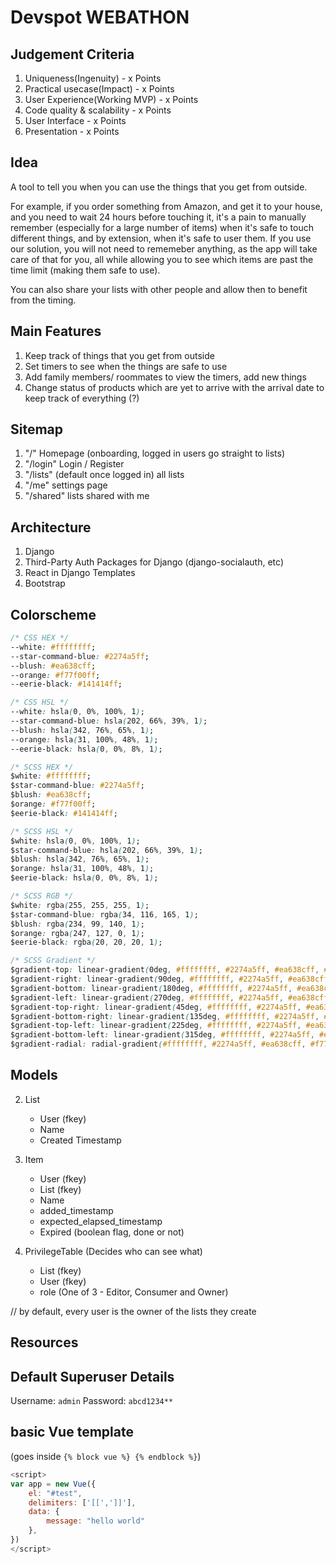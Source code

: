 # Devspot WEBATHON

## Judgement Criteria

1. Uniqueness(Ingenuity) - x Points
2. Practical usecase(Impact) - x Points
3. User Experience(Working MVP) - x Points
4. Code quality & scalability - x Points
5. User Interface - x Points
6. Presentation - x Points

## Idea

A tool to tell you when you can use the things that you get from outside.

For example, if you order something from Amazon, and get it to your house, and you need to wait 24 hours before touching it, it's a pain to manually remember (especially for a large number of items) when it's safe to touch different things, and by extension, when it's safe to user them. If you use our solution, you will not need to rememeber anything, as the app will take care of that for you, all while allowing you to see which items are past the time limit (making them safe to use).

You can also share your lists with other people and allow then to benefit from the timing.

## Main Features

1. Keep track of things that you get from outside
2. Set timers to see when the things are safe to use
3. Add family members/ roommates to view the timers, add new things
4. Change status of products which are yet to arrive with the arrival date to keep track of everything (?)

## Sitemap

1. "/" Homepage (onboarding, logged in users go straight to lists)
2. "/login" Login / Register
3. "/lists" (default once logged in) all lists
4. "/me" settings page
5. "/shared" lists shared with me

## Architecture

1. Django
2. Third-Party Auth Packages for Django (django-socialauth, etc)
3. React in Django Templates
4. Bootstrap

## Colorscheme

```css
/* CSS HEX */
--white: #ffffffff;
--star-command-blue: #2274a5ff;
--blush: #ea638cff;
--orange: #f77f00ff;
--eerie-black: #141414ff;

/* CSS HSL */
--white: hsla(0, 0%, 100%, 1);
--star-command-blue: hsla(202, 66%, 39%, 1);
--blush: hsla(342, 76%, 65%, 1);
--orange: hsla(31, 100%, 48%, 1);
--eerie-black: hsla(0, 0%, 8%, 1);

/* SCSS HEX */
$white: #ffffffff;
$star-command-blue: #2274a5ff;
$blush: #ea638cff;
$orange: #f77f00ff;
$eerie-black: #141414ff;

/* SCSS HSL */
$white: hsla(0, 0%, 100%, 1);
$star-command-blue: hsla(202, 66%, 39%, 1);
$blush: hsla(342, 76%, 65%, 1);
$orange: hsla(31, 100%, 48%, 1);
$eerie-black: hsla(0, 0%, 8%, 1);

/* SCSS RGB */
$white: rgba(255, 255, 255, 1);
$star-command-blue: rgba(34, 116, 165, 1);
$blush: rgba(234, 99, 140, 1);
$orange: rgba(247, 127, 0, 1);
$eerie-black: rgba(20, 20, 20, 1);

/* SCSS Gradient */
$gradient-top: linear-gradient(0deg, #ffffffff, #2274a5ff, #ea638cff, #f77f00ff, #141414ff);
$gradient-right: linear-gradient(90deg, #ffffffff, #2274a5ff, #ea638cff, #f77f00ff, #141414ff);
$gradient-bottom: linear-gradient(180deg, #ffffffff, #2274a5ff, #ea638cff, #f77f00ff, #141414ff);
$gradient-left: linear-gradient(270deg, #ffffffff, #2274a5ff, #ea638cff, #f77f00ff, #141414ff);
$gradient-top-right: linear-gradient(45deg, #ffffffff, #2274a5ff, #ea638cff, #f77f00ff, #141414ff);
$gradient-bottom-right: linear-gradient(135deg, #ffffffff, #2274a5ff, #ea638cff, #f77f00ff, #141414ff);
$gradient-top-left: linear-gradient(225deg, #ffffffff, #2274a5ff, #ea638cff, #f77f00ff, #141414ff);
$gradient-bottom-left: linear-gradient(315deg, #ffffffff, #2274a5ff, #ea638cff, #f77f00ff, #141414ff);
$gradient-radial: radial-gradient(#ffffffff, #2274a5ff, #ea638cff, #f77f00ff, #141414ff);
```

## Models

2. List
    - User (fkey)
    - Name
    - Created Timestamp

3. Item
    - User (fkey)
    - List (fkey)
    - Name
    - added_timestamp
    - expected_elapsed_timestamp
    - Expired (boolean flag, done or not)

4. PrivilegeTable (Decides who can see what)
    - List (fkey)
    - User (fkey)
    - role (One of 3 - Editor, Consumer and Owner)

// by default, every user is the owner of the lists they create

## Resources

## Default Superuser Details

Username: `admin`
Password: `abcd1234**`

## basic Vue template 
(goes inside `{% block vue %} {% endblock %}`)
```js
<script>
var app = new Vue({
    el: "#test",
    delimiters: ['[[',']]'],
    data: {
        message: "hello world"
    },
})
</script>
```